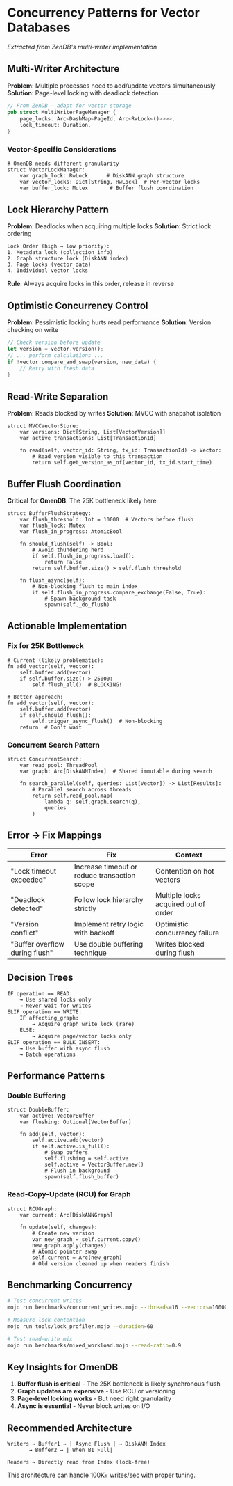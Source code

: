 # Concurrency Patterns for Vector Databases

*Extracted from ZenDB's multi-writer implementation*

## Multi-Writer Architecture

**Problem**: Multiple processes need to add/update vectors simultaneously
**Solution**: Page-level locking with deadlock detection

```rust
// From ZenDB - adapt for vector storage
pub struct MultiWriterPageManager {
    page_locks: Arc<DashMap<PageId, Arc<RwLock<()>>>>,
    lock_timeout: Duration,
}
```

### Vector-Specific Considerations

```mojo
# OmenDB needs different granularity
struct VectorLockManager:
    var graph_lock: RwLock      # DiskANN graph structure
    var vector_locks: Dict[String, RwLock]  # Per-vector locks
    var buffer_lock: Mutex       # Buffer flush coordination
```

## Lock Hierarchy Pattern

**Problem**: Deadlocks when acquiring multiple locks
**Solution**: Strict lock ordering

```
Lock Order (high → low priority):
1. Metadata lock (collection info)
2. Graph structure lock (DiskANN index)
3. Page locks (vector data)
4. Individual vector locks
```

**Rule**: Always acquire locks in this order, release in reverse

## Optimistic Concurrency Control

**Problem**: Pessimistic locking hurts read performance
**Solution**: Version checking on write

```rust
// Check version before update
let version = vector.version();
// ... perform calculations ...
if !vector.compare_and_swap(version, new_data) {
    // Retry with fresh data
}
```

## Read-Write Separation

**Problem**: Reads blocked by writes
**Solution**: MVCC with snapshot isolation

```mojo
struct MVCCVectorStore:
    var versions: Dict[String, List[VectorVersion]]
    var active_transactions: List[TransactionId]
    
    fn read(self, vector_id: String, tx_id: TransactionId) -> Vector:
        # Read version visible to this transaction
        return self.get_version_as_of(vector_id, tx_id.start_time)
```

## Buffer Flush Coordination

**Critical for OmenDB**: The 25K bottleneck likely here

```mojo
struct BufferFlushStrategy:
    var flush_threshold: Int = 10000  # Vectors before flush
    var flush_lock: Mutex
    var flush_in_progress: AtomicBool
    
    fn should_flush(self) -> Bool:
        # Avoid thundering herd
        if self.flush_in_progress.load():
            return False
        return self.buffer.size() > self.flush_threshold
    
    fn flush_async(self):
        # Non-blocking flush to main index
        if self.flush_in_progress.compare_exchange(False, True):
            # Spawn background task
            spawn(self._do_flush)
```

## Actionable Implementation

### Fix for 25K Bottleneck
```mojo
# Current (likely problematic):
fn add_vector(self, vector):
    self.buffer.add(vector)
    if self.buffer.size() > 25000:
        self.flush_all()  # BLOCKING! 

# Better approach:
fn add_vector(self, vector):
    self.buffer.add(vector)
    if self.should_flush():
        self.trigger_async_flush()  # Non-blocking
    return  # Don't wait
```

### Concurrent Search Pattern
```mojo
struct ConcurrentSearch:
    var read_pool: ThreadPool
    var graph: Arc[DiskANNIndex]  # Shared immutable during search
    
    fn search_parallel(self, queries: List[Vector]) -> List[Results]:
        # Parallel search across threads
        return self.read_pool.map(
            lambda q: self.graph.search(q),
            queries
        )
```

## Error → Fix Mappings

| Error | Fix | Context |
|-------|-----|---------|
| "Lock timeout exceeded" | Increase timeout or reduce transaction scope | Contention on hot vectors |
| "Deadlock detected" | Follow lock hierarchy strictly | Multiple locks acquired out of order |
| "Version conflict" | Implement retry logic with backoff | Optimistic concurrency failure |
| "Buffer overflow during flush" | Use double buffering technique | Writes blocked during flush |

## Decision Trees

```
IF operation == READ:
    → Use shared locks only
    → Never wait for writes
ELIF operation == WRITE:
    IF affecting_graph:
        → Acquire graph write lock (rare)
    ELSE:
        → Acquire page/vector locks only
ELIF operation == BULK_INSERT:
    → Use buffer with async flush
    → Batch operations
```

## Performance Patterns

### Double Buffering
```mojo
struct DoubleBuffer:
    var active: VectorBuffer
    var flushing: Optional[VectorBuffer]
    
    fn add(self, vector):
        self.active.add(vector)
        if self.active.is_full():
            # Swap buffers
            self.flushing = self.active
            self.active = VectorBuffer.new()
            # Flush in background
            spawn(self.flush_buffer)
```

### Read-Copy-Update (RCU) for Graph
```mojo
struct RCUGraph:
    var current: Arc[DiskANNGraph]
    
    fn update(self, changes):
        # Create new version
        var new_graph = self.current.copy()
        new_graph.apply(changes)
        # Atomic pointer swap
        self.current = Arc(new_graph)
        # Old version cleaned up when readers finish
```

## Benchmarking Concurrency

```bash
# Test concurrent writes
mojo run benchmarks/concurrent_writes.mojo --threads=16 --vectors=100000

# Measure lock contention
mojo run tools/lock_profiler.mojo --duration=60

# Test read-write mix
mojo run benchmarks/mixed_workload.mojo --read-ratio=0.9
```

## Key Insights for OmenDB

1. **Buffer flush is critical** - The 25K bottleneck is likely synchronous flush
2. **Graph updates are expensive** - Use RCU or versioning
3. **Page-level locking works** - But need right granularity
4. **Async is essential** - Never block writes on I/O

## Recommended Architecture

```
Writers → Buffer1 → | Async Flush | → DiskANN Index
       → Buffer2 → | When B1 Full|
                    
Readers → Directly read from Index (lock-free)
```

This architecture can handle 100K+ writes/sec with proper tuning.